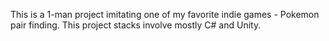 This is a 1-man project imitating one of my favorite indie games - Pokemon pair finding.
This project stacks involve mostly C# and Unity.
